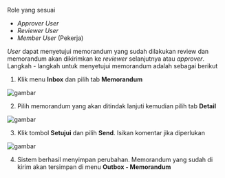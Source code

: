 Role yang sesuai

- *Approver User*
- *Reviewer User*
- *Member User* (Pekerja)

*User* dapat menyetujui memorandum yang sudah dilakukan review dan memorandum akan dikirimkan ke *reviewer* selanjutnya atau *approver*. Langkah - langkah untuk menyetujui memorandum adalah sebagai berikut

1. Klik menu **Inbox** dan pilih tab **Memorandum**

![gambar](SC_Memorandum/MM35.png)

2. Pilih memorandum yang akan ditindak lanjuti kemudian pilih tab **Detail**

![gambar](SC_Memorandum/MM36.png)

3. Klik tombol **Setujui** dan pilih **Send**. Isikan komentar jika diperlukan

![gambar](SC_Memorandum/MM37.png)

4. Sistem berhasil menyimpan perubahan. Memorandum yang sudah di kirim akan tersimpan di menu **Outbox - Memorandum**
